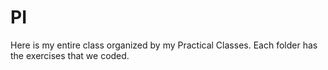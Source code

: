 # PI
Here is my entire class organized by my Practical Classes. Each folder has the exercises that we coded.
